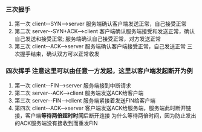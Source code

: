 ### 三次握手
1. 第一次 client--SYN-->server 服务端确认客户端发送正常，自己接受正常
2. 第二次 server--SYN+ACK-->client 客户端确认服务端接受和发送正常，确认自己发送和接受正常; 服务端确认自己接受正常，对方发送正常
3. 第三次 client--ACK-->server 服务端确认客户端接受正常，自己发送正常
三次握手结束，确认双方可以正常收发

### 四次挥手 注意这里可以由任意一方发起，这里以客户端发起断开为例
1. 第一次 client--FIN-->server 服务端接到中断请求
2. 第二次 server--ACK-->client 服务端发送ACK给客户端
3. 第三次 server--FIN-->client 服务端紧接着发送FIN给客户端
4. 第四次 client--ACK-->server 客户端发送ACK给服务端，服务端此时断开链接，客户端**等待两倍超时时间**后断开连接
    为什么等待两倍时间，因为防止发出的ACK服务端没有接收到而重发FIN